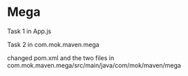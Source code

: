 # Mega
Task 1 in App.js

Task 2 in com.mok.maven.mega

changed pom.xml
and the two files in 
com.mok.maven.mega/src/main/java/com/mok/maven/mega

